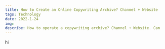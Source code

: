```yaml
---
title: How to Create an Online Copywriting Archive? Channel + Website
tags: Technology
date: 2022-1-24
img:
describe: How to operate a copywriting archive? Channel + Website. Can I also open a copywriting archive? (Just take out the little notebook I wrote on the Internet for a year and use it)
---
```


hi